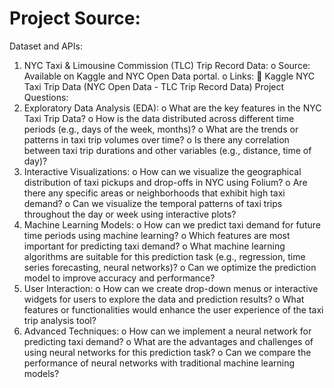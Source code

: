 # Project Source:
Dataset and APIs:
1.	NYC Taxi & Limousine Commission (TLC) Trip Record Data:
o	Source: Available on Kaggle and NYC Open Data portal.
o	Links:
	Kaggle NYC Taxi Trip Data (NYC Open Data - TLC Trip Record Data)
Project Questions:
1.	Exploratory Data Analysis (EDA):
o	What are the key features in the NYC Taxi Trip Data?
o	How is the data distributed across different time periods (e.g., days of the week, months)?
o	What are the trends or patterns in taxi trip volumes over time?
o	Is there any correlation between taxi trip durations and other variables (e.g., distance, time of day)?
2.	Interactive Visualizations:
o	How can we visualize the geographical distribution of taxi pickups and drop-offs in NYC using Folium?
o	Are there any specific areas or neighborhoods that exhibit high taxi demand?
o	Can we visualize the temporal patterns of taxi trips throughout the day or week using interactive plots?
3.	Machine Learning Models:
o	How can we predict taxi demand for future time periods using machine learning?
o	Which features are most important for predicting taxi demand?
o	What machine learning algorithms are suitable for this prediction task (e.g., regression, time series forecasting, neural networks)?
o	Can we optimize the prediction model to improve accuracy and performance?
4.	User Interaction:
o	How can we create drop-down menus or interactive widgets for users to explore the data and prediction results?
o	What features or functionalities would enhance the user experience of the taxi trip analysis tool?
5.	Advanced Techniques:
o	How can we implement a neural network for predicting taxi demand?
o	What are the advantages and challenges of using neural networks for this prediction task?
o	Can we compare the performance of neural networks with traditional machine learning models?
